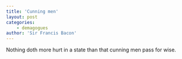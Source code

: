 ```yaml
---
title: 'Cunning men'
layout: post
categories:
    - demagogues
author: 'Sir Francis Bacon'
---
```


Nothing doth more hurt in a state than that cunning men pass for wise.